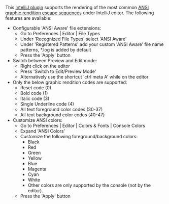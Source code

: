 This <a href="https://plugins.jetbrains.com/plugin/9707-ansi-highlighter">IntelliJ plugin</a> supports the rendering of the most common <a href="https://en.wikipedia.org/wiki/ANSI_escape_code#graphics">ANSI graphic rendition escape sequences</a> under IntelliJ editor. The following features are available:
<ul>
<li>
    Configurable 'ANSI Aware' file extensions:
    <ul>
        <li>Go to Preferences | Editor | File Types</li>
        <li>Under 'Recognized File Types' select 'ANSI Aware'</li>
        <li>Under 'Registered Patterns' add your custom 'ANSI Aware' file name patterns, *.log is added by default</li>
        <li>Press the 'Apply' button</li>
    </ul>
</li>
<li>
    Switch between Preview and Edit mode:
    <ul>
        <li>Right click on the editor</li>
        <li>Press 'Switch to Edit/Preview Mode'</li>
        <li>Alternatively use the shortcut 'ctrl meta A' while on the editor</li>
    </ul>
</li>
<li>
    Only the below graphic rendition codes are supported:
    <ul>
        <li>Reset code (0)</li>
        <li>Bold code (1)</li>
        <li>Italic code (3)</li>
        <li>Single Underline code (4)</li>
        <li>All text foreground color codes (30-37)</li>
        <li>All text background color codes (40-47)</li>
    </ul>
</li>
<li>
    Customize ANSI colors:
    <ul>
        <li>Go to Preferences | Editor | Colors & Fonts | Console Colors</li>
        <li>Expand 'ANSI Colors'</li>
        <li>Customize the following foreground/background colors:
        <ul>
            <li>Black</li>
            <li>Red</li>
            <li>Green</li>
            <li>Yellow</li>
            <li>Blue</li>
            <li>Magenta</li>
            <li>Cyan</li>
            <li>White</li>
            <li>Other colors are only supported by the console (not by the editor).</li>
        </ul>
        </li>
        <li>Press the 'Apply' button</li>
    </ul>
</li>
</ul>

